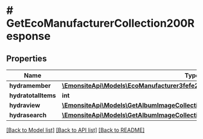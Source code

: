 # # GetEcoManufacturerCollection200Response

## Properties

Name | Type | Description | Notes
------------ | ------------- | ------------- | -------------
**hydramember** | [**\EmonsiteApi\Models\EcoManufacturer3fefe29d8db145737169803b5fde4d82Jsonld[]**](EcoManufacturer3fefe29d8db145737169803b5fde4d82Jsonld.md) |  |
**hydratotalItems** | **int** |  | [optional]
**hydraview** | [**\EmonsiteApi\Models\GetAlbumImageCollection200ResponseHydraView**](GetAlbumImageCollection200ResponseHydraView.md) |  | [optional]
**hydrasearch** | [**\EmonsiteApi\Models\GetAlbumImageCollection200ResponseHydraSearch**](GetAlbumImageCollection200ResponseHydraSearch.md) |  | [optional]

[[Back to Model list]](../../README.md#models) [[Back to API list]](../../README.md#endpoints) [[Back to README]](../../README.md)
